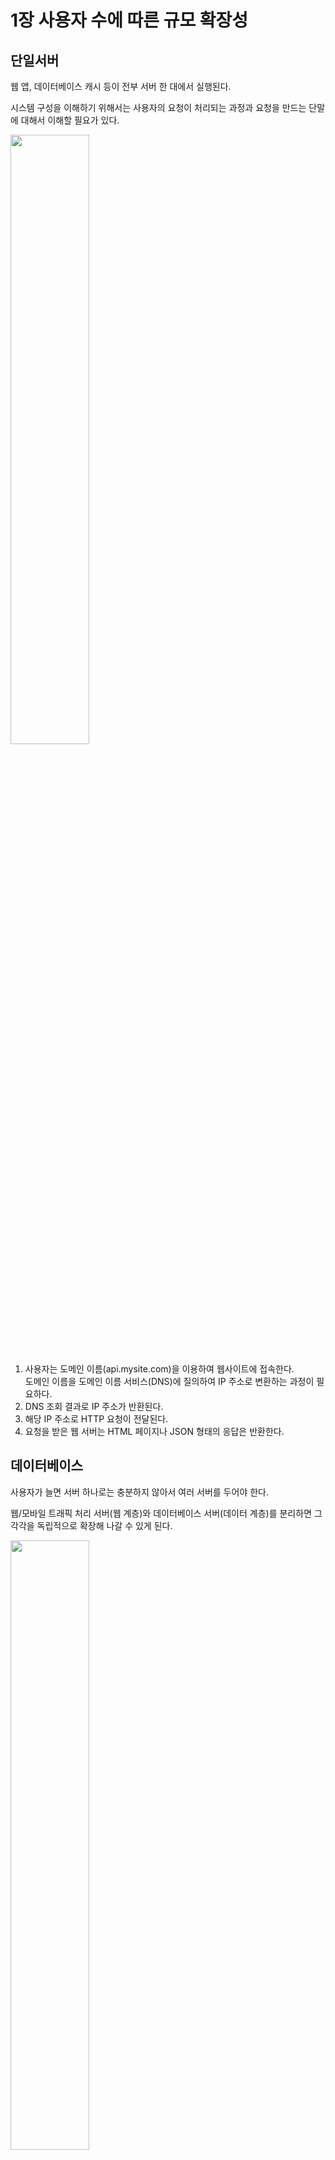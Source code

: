 # 1장 사용자 수에 따른 규모 확장성

## 단일서버

웹 앱, 데이터베이스 캐시 등이 전부 서버 한 대에서 실행된다.

시스템 구성을 이해하기 위해서는 사용자의 요청이 처리되는 과정과 요청을 만드는 단말에 대해서 이해할 필요가 있다.

<img src="images/singelserver.png" width=50%>

1. 사용자는 도메인 이름(api.mysite.com)을 이용하여 웹사이트에 접속한다.  
    도메인 이름을 도메인 이름 서비스(DNS)에 질의하여 IP 주소로 변환하는 과정이 필요하다.
2. DNS 조회 결과로 IP 주소가 반환된다.
3. 해당 IP 주소로 HTTP 요청이 전달된다.
4. 요청을 받은 웹 서버는 HTML 페이지나 JSON 형태의 응답은 반환한다.

## 데이터베이스

사용자가 늘면 서버 하나로는 충분하지 않아서 여러 서버를 두어야 한다.

웹/모바일 트래픽 처리 서버(웹 계층)와 데이터베이스 서버(데이터 계층)를 분리하면 그 각각을 독립적으로 확장해 나갈 수 있게 된다.

<img src="images/database.png" width=50%>

### 어떤 데이터베이스를 사용할 것인가?

관계형 데이터베이스와 비관계형 데이터베이스 사이에서 선택한다.

* 관계형 데이터베이스
  * 관계형 데이터베이스 관리 시스템(RDBMS)
  * MySQL, 오라클 데이터베이스, PostgreSQL
  * 자료를 테이블과 열, 칼럼으로 표현
  * 관계에 따라 조인하여 합칠 수 있음
* 비 관계형 데이터베이스
  * NoSQL이라고 부름
  * CouchDB, Neo4j, Cassandra, HBase, Amazon DynamoDB, Mongo DB
  * 다시 네 부류로 나눌 수 있음
    * 키-값 저장소 (Key-value store)
    * 그래프 저장소 (Graph store)
    * 칼럼 저장소 (Column store)
    * 문서 저장소 (Document store)
  * 조인 연산은 지원하지 않음

비 관계형 데이터베이스가 바람직한 선택인 경우
* 아주 낮은 응답 지연시간(latency)이 요구됨
* 다루는 데이터가 비정형(unstructured)이라 관계형 데이터가 아님
* 데이터(JSON, YAML, XML 등)를 직렬화하거나(serialize) 역직렬화(deserialize) 할 수 있기만 하면 됨
* 아주 많은 양의 데이터를 저장할 필요가 있음

## 수직적 규모 확장 vs 수평적 규모 확장

**스케일 업 (scale up)**  
수직적 규모 확장 프로세스는 서버에 고사양 지원(더 좋은 CPU, RAM 등)을 추가하는 행위

**스케일 아웃 (scale out)**  
수평적 규모 확장 프로세스는 더 많은 서버를 추가하여 성능을 개선하는 행위

서버로 유입되는 트래픽의 양이 적을 때는 수직적 확장이 좋은 선택이며, 이 방법의 가장 큰 장점은 단순함이다. 그러나 심각한 단점이 있다.
* 수직적 규모 확장에는 한계가 있다. 한 대의 서버에 CPU나 메모리를 무한대로 증설할 방법은 없다.
* 수직적 규모 확장법은 장애에 대한 자동복구(failover) 방안이나 다중화(redundancy) 방안을 제시하지 않는다. 서버에 장애가 발생하면 웹 사이트/앱은 완전히 중단된다.

이런 단점때문에 대규모 애플리케이션을 지원하는 데는 수평적 규모 확장법이 보다 적절하다.  
이런 문제를 해결하는 데는 부하 분산기 또는 로드밸런서를 도입하는 것이 최선이다.

### 로드 밸런서

로드 밸런서는 부하 분산 집합에 속한 웹 서버들에게 트래픽 부하를 고르게 분산하는 역할을 한다.

<img src="images/loadbalancer.png" width=50%>

사용자는 로드밸런스의 공개 IP주소로 접속한다. 따라서 웹 서버는 클라이언트의 접속을 직접 처리하지 않는다.  
더 나은 보안을 위해 서버간 통신에는 사설 IP 주소가 이용된다. 사설 IP 주소는 같은 네트워크에 속한 서버 사이의 통신에만 쓰일 수 있는 IP 주소로 인터넷을 통해서는 접속할 수 없다.

### 데이터베이스 다중화

보통은 서버 사이에 주(master)-부(slave) 관계를 설정하고 데이터 원본은 주 서버에, 사본은 부 서버에 저장하는 방식이다.  
쓰기 연산은 마스터에서만 지원한다. 부 데이터베이스는 주 데이터베이스로부터 그 사본을 전달받으며, 읽기연산만을 지원한다.

<img src="images/db-redundancy.png" width=50%>

데이터베이스를 다중화하면 다음과 같은 이득이 있다.
* 더 나은 성능
* 안정성
* 가용성

주 데이터베이스 서버가 다운되면, 부 서버에 보관된 데이터가 최신 상태가 아닐 수 있다. 없는 데이터는 복구 스크립트를 돌려서 추가해야 한다.  
다중 마스터나 원형 다중화 방식을 도입하면 도움이 될 수 있지만 구성이 훨씬 복잡하다.

<img src="images/architecture-db.png" width=50%>

웹 계층과 데이터 계층에 대해 충분히 이해하게 되었으니, 응답시간을 개선해 볼 순서다.  
응답 시간은 캐시를 붙이고 정적 컨텐츠를 컨텐츠 전송 네트워크(CDN)로 옮기면 개선할 수 있다.

## 캐시

캐시는 값비싼 연산 결과 또는 자주 참조되는 데이터를 메모리 안에 두고, 뒤이은 요청이 보다 빨리 처리될 수 있도록 하는 저장소다.

### 캐시 계층

캐시 계층은 데이터가 잠시 보관되는 곳으로 데이터베이스보다 훨씬 빠르다.

다양한 캐시 전략이 있는데, 캐시할 데이터 종류, 크기, 액세스 패턴에 맞는 캐시 전략을 선택하면 된다.

캐시 서버를 이용하는 방법은 간단한데 대부분의 캐시 서버들이 일반적으로 널리 쓰이는 프로그래밍 언어로 API를 제공하기 때문이다.

### 캐시 사용 시 유의할 점

캐시를 사용할 때는 아래 사항들을 고려해야 한다.
* 어떤 상황에서 사용하는 것이 바람직한가?  
    데이터 갱신은 자주 일어나지 않지만 참조는 빈번하게 일어난다면 고려해본다.
* 어떤 데이터를 캐시해야 하는가?  
    영속적으로 보관할 데이터를 캐시에 두는 것은 바람직하지 않다.
* 캐시에 보관된 데이터는 어떻게 만료되는가?  
    이에 대한 정책을 마련해 두는 것은 좋은 습관이다. 만료된 데이터는 캐시에서 삭제되어야 한다.
* 일관성은 어떻게 유지되는가?
* 장애에는 어떻게 대처할 것인가?  
    캐시 서버를 한 대만 두는 경우 해당 서버는 단일 장애 지점(SPOF)이 되어버릴 가능성이 있다.
* 캐시 메모리는 얼마나 크게 잡을 것인가?
* 데이터 방출 정책은 무엇인가?  
    캐시가 꽉 차버리면 추가로 캐시에 데이터를 넣어야 할 경우 기존 데이터를 내보내야 한다.

## 컨텐츠 전송 네트워크 (CDN)

CDN은 정적 컨텐츠를 전송하는 데 쓰이는, 지리적으로 분산된 서버의 네트워크다

### CDN 사용 시 고려해야 할 사항

* 비용
* 적절한 만료 시한 설정
* CDN 장애에 대한 대처 방안
* 컨텐츠 무효화 방법

<img src="images/cdn.png" width=50%>

## 무상태 웹 계층

웹 계층을 수평적으로 확장하는 방법을 고민해본다.  
이를 위해서는 상태 정보(사용자 세션 데이터와 같은)를 웹 계층에서 제거하여야 한다.

### 상태 정보 의존적인 아키텍처

상태 정보를 보관하는 서버는 클라이언트 정보, 즉 상태를 유지하여 요청들 사이에 공유되도록 한다.

문제는 같은 클라이언트로부터의 요청은 항상 같은 서버로 전송되어야 한다는 것이다.  
대부분의 로드밸런서가 이를 지원하기 위해 고정 세션이라는 기능을 제공하는데 이는 로드밸런서에 부담을 준다.  
게다가 로드밸런서 뒷단에 서버를 추가하거나 제거하기도 까다로워진다. 이들 서버의 장애를 처리하기도 복잡해진다.

### 무상태 아키텍처

웹 서버는 상태 정보가 필요할 경우 공유 저장소로부터 데이터를 가져온다.  
상태 정보는 웹 서버로부터 물리적으로 분리되어 있다. 이런 구조는 단순하고 안정적이며 규모 확장이 쉽다.

<img src="images/stateless.png" width=50%>

세션 데이터를 웹 계층에서 분리하고 지속성 데이터 보관소에 저장하도록 만들었다.

가용성을 높이고 전 세계 어디서도 쾌적하게 사용할 수 있도록 하기 위해서는 여러 데이터 센터를 지원하는 것이 필수다.

## 데이터 센터

장애가 없는 상황에서 사용자는 가장 가까운 데이터 센터로 안내된다.  
이 절차를 지리적 라우팅(geoDNS-routing, geo-routing)이라고 부른다.  
*참고: GSLB - Global Server Load Balancing*

<img src="images/geo-routing.png" width=50%>

데이터 센터 중 하나에 심각한 장애가 발생하면 모든 트래픽은 장애가 없는 데이터 센터로 전송된다.

다중 데이터 센터 아키텍처를 만들려면 몇 가지 기술적 난제를 해결해야 한다.
* 트래픽 우회
* 데이터 동기화
* 테스트와 배포

시스템을 더 큰 규모로 확장하기 위해서는 시스템의 컴포넌트를 분리하여 각기 독립적으로 확장될 수 있도록 하여야 한다.  
메시지 큐는 많은 실제 분산 시스템이 이 문제를 풀기 위해 채용하고 있는 핵심적 전략 가운데 하나다.

## 메시지 큐 

메시지 큐는 메시지의 무손실을 보장하는 비동기 통신을 지원하는 컴포넌트다. (무손실: durability, 메시지 큐에 일단 보관된 메시지는 소비자가 꺼낼 때까지 안전히 보관된다는 특성)  
메시지의 버퍼 역할을 하며, 비동기적으로 전송된다.

메시지 큐를 이용하면 서비스 또는 서버 간 결합이 느슨해져서, 규모 확장성이 보장되어야 하는 안정적 애플리케이션을 구성하기 좋다.

## 로그, 메트릭 그리고 자동화

* 로그
  * 에러 로그를 모니터링하는 것은 중요하다.
* 메트릭
  * 메트릭을 잘 수집하면 사업 현황에 관한 유용한 정보를 얻을 수도 있고, 시스템의 현재 상태를 손쉽게 파악할 수도 있다.
* 자동화
  * 시스템이 크고 복잡해지면 생산성을 높이기 위해 자동화 도구를 활용해야 한다.

<img src="images/monitoring.png" width=50%>

## 데이터베이스의 규모 확장

### 수직적 확장

기존 서버에 더 많은, 또는 고성능의 자원(CPU, RAM, DISK)을 증설하는 방법이다.

수직적 접근법에는 몇 가지 심각한 약점이 있다.  
* 데이터베이스 서버 하드웨어에는 한계가 있으므로 CPU, RAM 등을 무한 증설할 수 없다.
* 단일 장애 지점(SPOF)로 인한 위험성이 크다.
* 비용이 많이 든다. 고성능의 서버로 갈수록 가격이 올라가기 마련이다.

### 수평적 확장

데이터베이스의 수평적 확장은 샤딩이라고도 부르는데, 더 많은 서버를 추가함으로써 성능을 향상시킨다.

모든 샤드는 같은 스키마를 쓰지만 샤드에 보관되는 데이터 사이에는 중복이 없다.

샤딩 전략을 구현할 때 고려해야 할 가장 중요한 것은 샤딩 키를 어떻게 정하느냐 하는 것이다. 샤딩 키는 파티션 키라고도 부르는데, 데이터가 어떻게 분산될지 정하는 하나 이상의 칼럼으로 구성된다. 

샤딩을 도입하면 시스템이 복잡해지고 풀어야 할 새로운 문제도 생긴다.  
* 데이터의 재 샤딩
* 유명인사 문제
  * 유명인사 각각에 샤드 하나씩을 할당해야 할 수도 있고, 심지어는 더 잘게 쪼개야 할 수도 있다.
* 조인과 비정규화

<img src="images/sharding.png" width=50%>

## 백만 사용자, 그리고 그 이상

시스템의 규모를 확장하는 것은 지속적이고 반복적인 과정이다.

시스템 규모 확장을 위해 살펴본 기법들을 다시 한번 정리해 보면 다음과 같다.  
* 웹 계층은 무상태 계층으로
* 모든 계층에 다중화 도입
* 가능한 한 많은 데이터를 캐시할 것
* 여러 데이터 센터를 지원할 것
* 정적 컨텐츠는 CDN을 통해 서비스할 것
* 데이터 계층은 샤딩을 통해 그 규모를 확장할 것
* 각 계층은 독립적 서비스로 분할할 것
* 시스템을 지속적으로 모니터링하고, 자동화 도구들을 활용할 것
